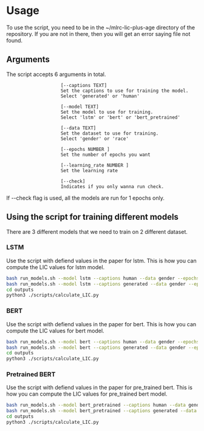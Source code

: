 <h1> Usage </h1>

To use the script, you need to be in the ~/mlrc-lic-plus-age directory of the repository. If you are not in there, then you will get an error saying file not found.

<h2> Arguments </h2>

The script accepts 6 arguments in total.

                        [--captions TEXT]
                        Set the captions to use for training the model.
                        Select 'generated' or 'human'
                        
                        [--model TEXT]
                        Set the model to use for training.
                        Select 'lstm' or 'bert' or 'bert_pretrained'
                        
                        [--data TEXT]
                        Set the dataset to use for training.
                        Select 'gender' or 'race'
                        
                        [--epochs NUMBER ]
                        Set the number of epochs you want
                        
                        [--learning_rate NUMBER ]
                        Set the learning rate 
                        
                        [--check]
                        Indicates if you only wanna run check.
                        
If --check flag is used, all the models are run for 1 epochs only.

<h2> Using the script for training different models </h2>

There are 3 different models that we need to train on 2 different dataset.

<h3> LSTM </h3>

Use the script with defiend values in the paper for lstm.
This is how you can compute the LIC values for lstm model.

```bash
bash run_models.sh --model lstm --captions human --data gender --epochs 20 --learning_rate 5e-5 > outputs/lstm_human_gender.txt
bash run_models.sh --model lstm --captions generated --data gender --epochs 20 --learning_rate 5e-5 > outputs/lstm_generated_gender.txt
cd outputs
python3 ./scripts/calculate_LIC.py
```



<h3> BERT </h3>

Use the script with defiend values in the paper for bert.
This is how you can compute the LIC values for bert model.

```bash
bash run_models.sh --model bert --captions human --data gender --epochs 5 --learning_rate 5e-5 > outputs/bert_human_gender.txt
bash run_models.sh --model bert --captions generated --data gender --epochs 5 --learning_rate 5e-5 > outputs/bert_generated_gender.txt
cd outputs
python3 ./scripts/calculate_LIC.py
```



<h3> Pretrained BERT </h3>

Use the script with defiend values in the paper for pre_trained bert.
This is how you can compute the LIC values for pre_trained bert model.

```bash
bash run_models.sh --model bert_pretrained --captions human --data gender --epochs 20 --learning_rate 5e-5 > outputs/pretrained_bert_human_gender.txt
bash run_models.sh --model bert_pretrained --captions generated --data gender --epochs 20 --learning_rate 5e-5 > outputs/pretrained_bert_generated_gender.txt
cd outputs
python3 ./scripts/calculate_LIC.py
```

